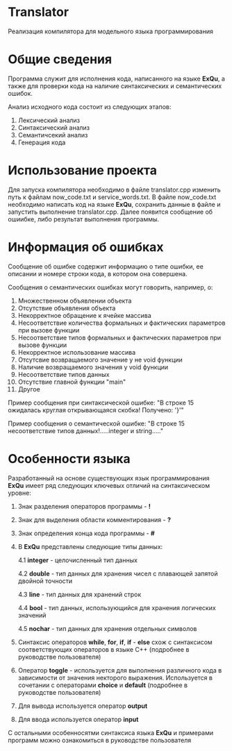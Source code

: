 # Translator
Реализация компилятора для модельного языка программирования 
# Общие сведения
Программа служит для исполнения кода, написанного на языке **ExQu**, а также для проверки кода на наличие синтаксических и семантических ошибок.

Анализ исходного кода состоит из следующих этапов:
1. Лексический анализ
2. Синтаксический анализ
3. Семантичсекий анализ
4. Генерация кода

# Использование проекта

Для запуска компилятора необходимо в файле translator.cpp изменить путь к файлам now_code.txt и service_words.txt. В файле now_code.txt необходимо написать код на языке **ExQu**, сохранить данные в файле и запустить выполнение translator.cpp. Далее появится сообщение об ошиибке, либо результат выполнения программы.

# Информация об ошибках
Сообщение об ошибке содержит информацию о типе ошибки, ее описании и номере строки кода, в котором она совершена. 

Сообщения о семантических ошибках могут говорить, например, о: 
1. Множественном объявлении объекта
2. Отсутствие объявления объекта
3. Некорректное обращение к ячейке массива
4. Несоответствие количества формальных и фактических параметров при вызове функции
5. Несоответствие типов формальных и фактических параметров при вызове функции
6. Некорректное использование массива
7. Отсутсвие возвращаемого значение у не void функции
8. Наличие возвращаемого значения у void функции
9. Несоответствие типов данных
10. Отсутствие главной функции "main"
11. Другое

Пример сообщения при синтаксической ошибке:  "В строке 15 ожидалась круглая открывающаяся скобка! Получено: '}'"

Пример сообщения о семантической ошибке: "В строке 15 несоответствие типов данных!.....integer и string....."


# Особенности языка 
Разработанный на основе существующих язык программирования **ExQu** имеет ряд следующих ключевых отличий на синтаксическом уровне:
1. Знак разделения операторов программы - **!**
2. Знак для выделения области комментирования - **?**
3. Знак определения конца кода программы - **#**
4. В **ExQu** представлены следующие типы данных:
   
   4.1 **integer** - целочисленный тип данных
   
   4.2 **double** - тип данных для хранения чисел с плавающей запятой двойной точности
   
   4.3 **line** - тип данных для хранений строк
   
   4.4 **bool** - тип данных, использующийся для хранения логических значений
   
   4.5 **nochar** - тип данных для хранения отдельных символов
5. Синтаксис операторов **while**, **for**, **if**, **if** - **else** схож с синтаксисом соответствующих операторов в языке С++ (подробнее в руководстве пользователя)
6. Оператор **toggle** - используется для выполнения различного кода в зависимости от значения некторого выражения. Используется в сочетании с операторами **choice** и **default** (подробнее в руководстве пользователя)
7. Для вывода используется оператор **output**
8. Для ввода используется оператор **input**

С остальными особенносятми синтаксиса языка **ExQu** и примерами программ можно ознакомиться в руководстве пользователя
